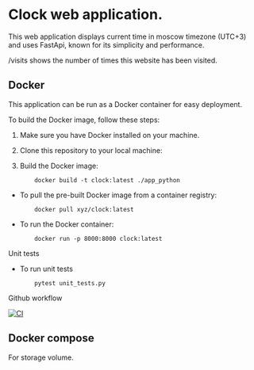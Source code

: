 # Clock web application.

This web application displays current time in moscow timezone (UTC+3) and uses FastApi, known for its simplicity and performance.

/visits
shows the number of times this website has been visited.

## Docker

This application can be run as a Docker container for easy deployment. 

To build the Docker image, follow these steps:

1. Make sure you have Docker installed on your machine.

2. Clone this repository to your local machine:

3. Build the Docker image:
    ```
        docker build -t clock:latest ./app_python
    ```

* To pull the pre-built Docker image from a container registry:

    ```
        docker pull xyz/clock:latest
    ```

* To run the Docker container:

    ```
        docker run -p 8000:8000 clock:latest
    ```

Unit tests

* To run unit tests
    ```
        pytest unit_tests.py
    ```
Github workflow
    
[![CI](https://github.com/PATH242/core-course-labs/actions/workflows/main.yml/badge.svg)](https://github.com/PATH242/core-course-labs/actions/workflows/main.yml)

## Docker compose
For storage volume.